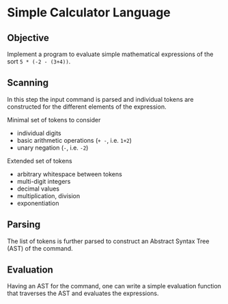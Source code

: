 # Simple Calculator Language

## Objective

Implement a program to evaluate simple mathematical expressions of the sort `5 * (-2 - (3+4))`.

## Scanning 

In this step the input command is parsed and individual tokens are constructed for the different elements of the expression.

Minimal set of tokens to consider 

- individual digits
- basic arithmetic operations (`+ -`, i.e. `1+2`)
- unary negation (`-`, i.e. `-2`) 

Extended set of tokens

- arbitrary whitespace between tokens
- multi-digit integers
- decimal values
- multiplication, division
- exponentiation

## Parsing

The list of tokens is further parsed to construct an Abstract Syntax Tree (AST) of the command.

## Evaluation

Having an AST for the command, one can write a simple evaluation function that traverses the AST and evaluates the expressions.
